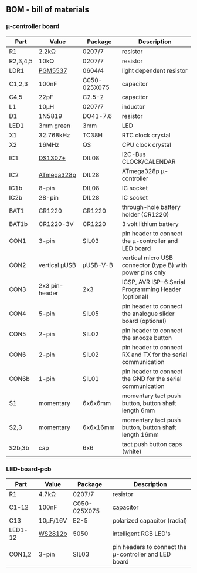 ## BOM - bill of materials

### µ-controller board

Part     | Value                                             | Package      | Description  
-------- | ------------------------------------------------- | ------------ | ------------------------------------------------------------
R1       | 2.2kΩ                                             | 0207/7       | resistor                                            
R2,3,4,5 | 10kΩ                                              | 0207/7       | resistor                                            
LDR1     | [PGM5537](/pdf-files/datasheet-LDR-pgm5537.pdf)   | 0604/4       | light dependent resistor                                           
C1,2,3   | 100nF                                             | C050-025X075 | capacitor                                           
C4,5     | 22pF                                              | C2.5-2       | capacitor                                 
L1       | 10µH                                              | 0207/7       | inductor                                            
D1       | 1N5819                                            | DO41-7.6     | resistor                                            
LED1     | 3mm green                                         | 3mm          | LED                        
X1       | 32.768kHz                                         | TC38H        | RTC clock crystal                                            
X2       | 16MHz                                             | QS           | CPU clock crystal                                            
IC1      | [DS1307+](/pdf-files/datasheet-DS1307.pdf)        | DIL08        | I2C-Bus CLOCK/CALENDAR                                                            
IC2      | [ATmega328p](/pdf-files/datasheet-ATmega328P.pdf) | DIL28        | ATmega328p µ-controller             
IC1b     | 8-pin                                             | DIL08        | IC socket                                                            
IC2b     | 28-pin                                            | DIL28        | IC socket                                                                     
BAT1     | CR1220                                            | CR1220       | through-hole battery holder (CR1220)
BAT1b    | CR1220-3V                                         | CR1220       | 3 volt lithium battery
CON1     | 3-pin                                             | SIL03        | pin header to connect the µ-controller and LED board
CON2     | vertical µUSB                                     | µUSB-V-B     | vertical micro USB connector (type B) with power pins only
CON3     | 2x3 pin-header                                    | 2x3          | ICSP, AVR ISP-6 Serial Programming Header (optional)
CON4     | 5-pin                                             | SIL05        | pin header to connect the analogue slider board (optional)
CON5     | 2-pin                                             | SIL02        | pin header to connect the snooze button
CON6     | 2-pin                                             | SIL02        | pin header to connect RX and TX for the serial communication
CON6b    | 1-pin                                             | SIL01        | pin header to connect the GND for the serial communication
S1       | momentary                                         | 6x6x6mm      | momentary tact push button, button shaft length 6mm                        
S2,3     | momentary                                         | 6x6x16mm     | momentary tact push button, button shaft length 16mm                        
S2b,3b   | cap                                               | 6x6          | tact push button caps (white)                        

### LED-board-pcb

Part    | Value                                        | Package      | Description  
------- | -------------------------------------------- | ------------ | -----------------------------------------------------
R1      | 4.7kΩ                                        | 0207/7       | resistor                                            
C1-12   | 100nF                                        | C050-025X075 | capacitor                                           
C13     | 10µF/16V                                     | E2-5         | polarized capacitor (radial)                                          
LED1-12 | [WS2812b](/pdf-files/datasheet-WS2812B.pdf)  | 5050         | intelligent RGB LED's
CON1,2  | 3-pin                                        | SIL03        | pin headers to connect the µ-controller and LED board
